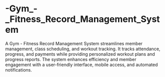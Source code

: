 # -Gym_-_Fitness_Record_Management_System
A Gym - Fitness Record Management System streamlines member management, class scheduling, and workout tracking. It tracks attendance, progress, and payments while providing personalized workout plans and progress reports. The system enhances efficiency and member engagement with a user-friendly interface, mobile access, and automated notifications.
